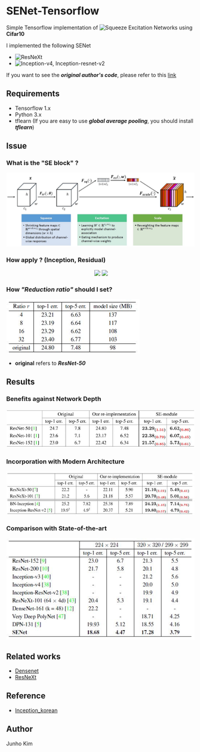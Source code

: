 # SENet-Tensorflow
Simple Tensorflow implementation of ![Squeeze Excitation Networks](https://arxiv.org/abs/1709.01507) using **Cifar10** 

I implemented the following SENet
* ![ResNeXt](https://arxiv.org/abs/1611.05431)
* ![Inception-v4, Inception-resnet-v2](https://arxiv.org/abs/1602.07261)

If you want to see the ***original author's code***, please refer to this [link](https://github.com/hujie-frank/SENet)



## Requirements
* Tensorflow 1.x
* Python 3.x
* tflearn (If you are easy to use ***global average pooling***, you should install ***tflearn***)

## Issue
### What is the "SE block" ?
![senet](./assests/senet_block.JPG)

### How apply ? (Inception, Residual)
<div align="center">
   <img src="https://github.com/hujie-frank/SENet/blob/master/figures/SE-Inception-module.jpg" width="420">
  <img src="https://github.com/hujie-frank/SENet/blob/master/figures/SE-ResNet-module.jpg"  width="420">
</div>

### How *"Reduction ratio"* should I set?
![reduction](./assests/ratio.JPG)
* **original** refers to ***ResNet-50***

## Results
### Benefits against Network Depth
![depth](./assests/benefit.JPG)

### Incorporation with Modern Architecture
![incorporation](./assests/incorporation.JPG)

### Comparison with State-of-the-art
![compare](./assests/state_of_art.JPG)

## Related works
* [Densenet](https://github.com/taki0112/Densenet-Tensorflow)
* [ResNeXt](https://github.com/taki0112/ResNeXt-Tensorflow)

## Reference
* [Inception_korean](https://norman3.github.io/papers/docs/google_inception.html)

## Author
Junho Kim
